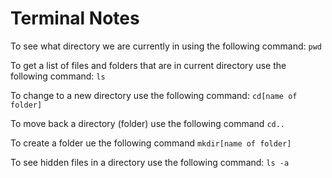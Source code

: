 # Terminal Notes

To see what directory we are currently in using the following command:
`pwd`

To get a list of files and folders that are in current directory use the following
command: `ls`

To change to a new directory use the following command: `cd[name of folder]`

To move back a directory (folder) use the following command `cd..`

To create a folder ue the following command `mkdir[name of folder]`

To see hidden files in a directory use the following command: `ls -a`
